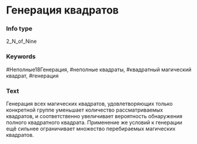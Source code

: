 # Генерация квадратов
### Info type
2_N_of_Nine
### Keywords
#Неполные18Генерация, #неполные квадраты, #квадратный магический квадрат, #генерация
### Text
Генерация всех магических квадратов, удовлетворяющих только конкретной группе уменьшает количество рассматриваемых квадратов, и соответственно увеличивает вероятность обнаружения полного квадратного квадрата. Применение же условий к генерации ещё сильнее ограничивает множество перебираемых магических квадратов.